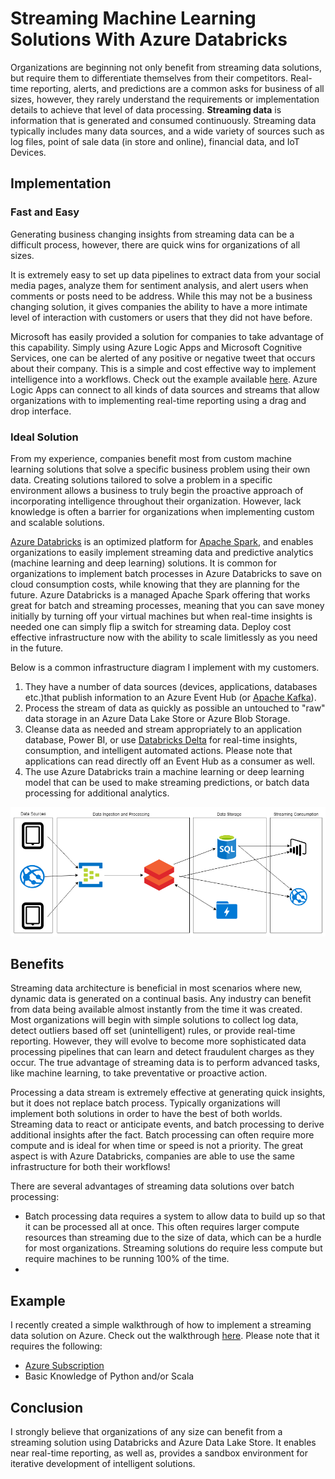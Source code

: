 # Streaming Machine Learning Solutions With Azure Databricks

Organizations are beginning not only benefit from streaming data solutions, but require them to differentiate themselves from their competitors.  Real-time reporting, alerts, and predictions are a common asks for business of all sizes, however, they rarely understand the requirements or implementation details to achieve that level of data processing.  **Streaming data** is information that is generated and consumed continuously. Streaming data typically includes many data sources, and a wide variety of sources such as log files, point of sale data (in store and online), financial data, and IoT Devices. 

## Implementation
### Fast and Easy
Generating business changing insights from streaming data can be a difficult process, however, there are quick wins for organizations of all sizes. 

It is extremely easy to set up data pipelines to extract data from your social media pages, analyze them for sentiment analysis, and alert users when comments or posts need to be address. While this may not be a business changing solution, it gives companies the ability to have a more intimate level of interaction with customers or users that they did not have before. 

Microsoft has easily provided a solution for companies to take advantage of this capability. Simply using Azure Logic Apps and Microsoft Cognitive Services, one can be alerted of any positive or negative tweet that occurs about their company. This is a simple and cost effective way to implement intelligence into a workflows. Check out the example available [here](https://blogs.msdn.microsoft.com/deeperinsights/2017/07/12/how-to-measure-twitter-sentiment-with-azure-logic-apps-sql-database-and-power-bi/). Azure Logic Apps can connect to all kinds of data sources and streams that allow organizations with to implementing real-time reporting using a drag and drop interface.  

### Ideal Solution  
From my experience, companies benefit most from custom machine learning solutions that solve a specific business problem using their own data. Creating solutions tailored to solve a problem in a specific environment allows a business to truly begin the proactive approach of incorporating intelligence throughout their organization. However, lack knowledge is often a barrier for organizations when implementing custom and scalable solutions. 

[Azure Databricks](https://azure.microsoft.com/en-us/services/databricks/) is an optimized platform for [Apache Spark](https://spark.apache.org/), and enables organizations to easily implement streaming data and predictive analytics (machine learning and deep learning) solutions. It is common for organizations to implement batch processes in Azure Databricks to save on cloud consumption costs, while knowing that they are planning for the future. Azure Databricks is a managed Apache Spark offering that works great for batch and streaming processes, meaning that you can save money initially by turning off your virtual machines but when real-time insights is needed one can simply flip a switch for streaming data. Deploy cost effective infrastructure now with the ability to scale limitlessly as you need in the future. 

Below is a common infrastructure diagram I implement with my customers.  
1. They have a number of data sources (devices, applications, databases etc.)that publish information to an Azure Event Hub (or [Apache Kafka](https://kafka.apache.org/)). 
1. Process the stream of data as quickly as possible an untouched to "raw" data storage in an Azure Data Lake Store or Azure Blob Storage. 
1. Cleanse data as needed and stream appropriately to an application database, Power BI, or use [Databricks Delta](https://docs.databricks.com/delta/index.html) for real-time insights, consumption, and intelligent automated actions. Please note that applications can read directly off an Event Hub as a consumer as well.     
1. The use Azure Databricks train a machine learning or deep learning model that can be used to make streaming predictions, or batch data processing for additional analytics. 

![](imgs/Streaming%20Data.png)


## Benefits
Streaming data architecture is beneficial in most scenarios where new, dynamic data is generated on a continual basis. Any industry can benefit from data being available almost instantly from the time it was created. Most organizations will begin with simple solutions to collect log data, detect outliers based off set (unintelligent) rules, or provide real-time reporting. However, they will evolve to become more sophisticated data processing pipelines that can learn and detect fraudulent charges as they occur. The true advantage of streaming data is to perform advanced tasks, like machine learning, to take preventative or proactive action. 

Processing a data stream is extremely effective at generating quick insights, but it does not replace batch process. Typically organizations will implement both solutions in order to have the best of both worlds. Streaming data to react or anticipate events, and batch processing to derive additional insights after the fact. Batch processing can often require more compute and is ideal for when time or speed is not a priority. The great aspect is with Azure Databricks, companies are able to use the same infrastructure for both their workflows!   

There are several advantages of streaming data solutions over batch processing: 
- Batch processing data requires a system to allow data to build up so that it can be processed all at once. This often requires larger compute resources than streaming due to the size of data, which can be a hurdle for most organizations. Streaming solutions do require less compute but require machines to be running 100% of the time. 
- 

## Example
I recently created a simple walkthrough of how to implement a streaming data solution on Azure. Check out the walkthrough [here](https://github.com/ryanchynoweth44/StreamingExampleDatabricks). Please note that it requires the following:

 - [Azure Subscription](https://azure.microsoft.com/en-us/free/search/?&OCID=AID719825_SEM_KX8R84uR&lnkd=Bing_Azure_Brand&msclkid=6e706d7f2c60158ed7103168c2415255&dclid=CNmloKvCp98CFVJgwQodwMcKKQ)
 - Basic Knowledge of Python and/or Scala

 ## Conclusion
 I strongly believe that organizations of any size can benefit from a streaming solution using Databricks and Azure Data Lake Store. It enables near real-time reporting, as well as, provides a sandbox environment for iterative development of intelligent solutions. 